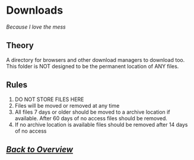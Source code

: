 # Downloads
*Because I love the mess*
## Theory
A directory for browsers and other download managers to download too. This folder is NOT designed to be the permanent location of ANY files.

## Rules
1. DO NOT STORE FILES HERE
2. Files will be moved or removed at any time
3. All files 7 days or older should be moved to a archive location if available. After 60 days of no access files should be removed. 
4. If no archive location is available files should be removed after 14 days of no access

## *[Back to Overview](../overview.md)*
